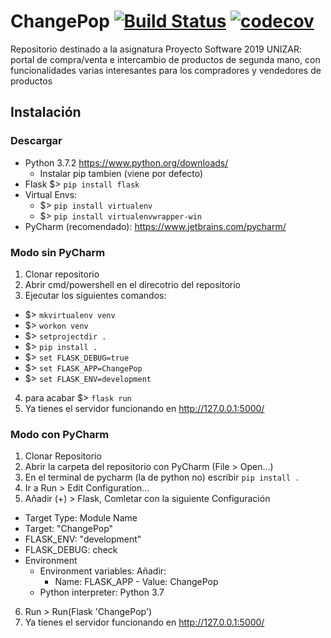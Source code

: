 # ChangePop [![Build Status](https://travis-ci.com/unizar-30226-2019-06/ChangePop-Web.svg?branch=master)](https://travis-ci.com/unizar-30226-2019-06/ChangePop-Web) [![codecov](https://codecov.io/gh/unizar-30226-2019-06/ChangePop-Web/branch/master/graph/badge.svg)](https://codecov.io/gh/unizar-30226-2019-06/ChangePop-Web)


Repositorio destinado a la asignatura Proyecto Software 2019 UNIZAR: portal de compra/venta e intercambio de productos de segunda mano, con funcionalidades varias interesantes para los compradores y vendedores de productos

## Instalación

### Descargar
- Python 3.7.2 https://www.python.org/downloads/
  - Instalar pip tambien (viene por defecto)
- Flask $> ```pip install flask```
- Virtual Envs:
  - $> ```pip install virtualenv```
  - $> ```pip install virtualenvwrapper-win```
- PyCharm (recomendado): https://www.jetbrains.com/pycharm/

### Modo sin PyCharm
1) Clonar repositorio
2) Abrir cmd/powershell en el direcotrio del repositorio
3) Ejecutar los siguientes comandos:
  - $> ```mkvirtualenv venv```
  - $> ```workon venv```
  - $> ```setprojectdir .```
  - $> ```pip install .```
  - $> ```set FLASK_DEBUG=true```
  - $> ```set FLASK_APP=ChangePop```
  - $> ```set FLASK_ENV=development```
4) para acabar $> ```flask run```
7) Ya tienes el servidor funcionando en http://127.0.0.1:5000/

### Modo con PyCharm
1) Clonar Repositorio
2) Abrir la carpeta del repositorio con PyCharm (File > Open...)
3) En el terminal de pycharm (la de python no) escribir ```pip install .```
4) Ir a Run > Edit Configuration...
5) Añadir (+) > Flask, Comletar con la siguiente Configuración
  - Target Type: Module Name
  - Target: "ChangePop"
  - FLASK_ENV: "development"
  - FLASK_DEBUG: check
  - Environment
    - Environment variables: Añadir:
      - Name: FLASK_APP - Value: ChangePop
    - Python interpreter: Python 3.7
6) Run > Run(Flask 'ChangePop')
7) Ya tienes el servidor funcionando en http://127.0.0.1:5000/
